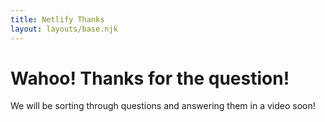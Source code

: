 ```yaml
---
title: Netlify Thanks
layout: layouts/base.njk
---
```


# Wahoo! Thanks for the question!

We will be sorting through questions and answering them in a video soon!
